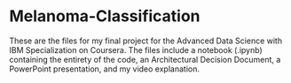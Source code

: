 # Melanoma-Classification
These are the files for my final project for the Advanced Data Science with IBM Specialization on Coursera. The files include a notebook (.ipynb) containing the entirety of the code, an Architectural Decision Document, a PowerPoint presentation, and my video explanation.
